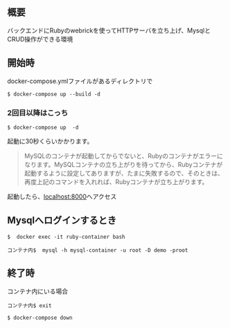 ## 概要
バックエンドにRubyのwebrickを使ってHTTPサーバを立ち上げ、MysqlとCRUD操作ができる環境

## 開始時
docker-compose.ymlファイルがあるディレクトリで
```shell
$ docker-compose up --build -d
```

### 2回目以降はこっち
```shell
$ docker-compose up  -d
```

起動に30秒くらいかかります。
>MySQLのコンテナが起動してからでないと、Rubyのコンテナがエラーになります。MySQLコンテナの立ち上がりを待ってから、Rubyコンテナが起動するように設定してありますが、たまに失敗するので、そのときは、再度上記のコマンドを入れれば、Rubyコンテナが立ち上がります。

起動したら、[localhost:8000](localhost:8000)へアクセス


## Mysqlへログインするとき
```shell
$  docker exec -it ruby-container bash
```
```shell
コンテナ内$  mysql -h mysql-container -u root -D demo -proot
```


## 終了時

コンテナ内にいる場合
```shell
コンテナ内$ exit
```

```shell
$ docker-compose down
```
